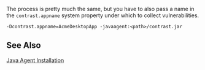 <!--
title: "How To Run The Java Agent On A Desktop Or Standalone App"
description: "Instructions for running Java agent on desktop or standalone app"
-->

The process is pretty much the same, but you have to also pass a name in the ```contrast.appname``` system property under which to collect vulnerabilities.

```-Dcontrast.appname=AcmeDesktopApp -javaagent:<path>/contrast.jar```

## See Also

[Java Agent Installation](user_javainstall.html)
